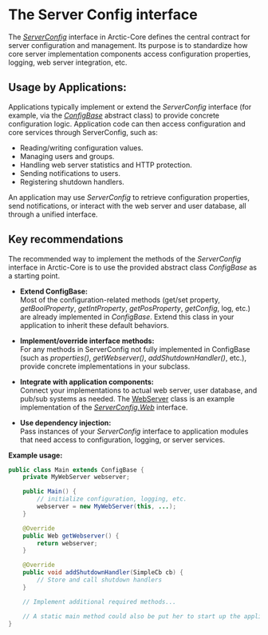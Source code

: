# The Server Config interface
 
 The [*ServerConfig*](https://sarhack.no/apidocs/arctic-core/no/arctic/core/ServerConfig.html) interface in Arctic-Core defines the central contract for server configuration and management. Its purpose is to standardize how core server implementation components access configuration properties, logging, web server integration, etc. 

## Usage by Applications:

Applications typically implement or extend the *ServerConfig* interface (for example, via the [*ConfigBase*](https://sarhack.no/apidocs/arctic-core/no/arctic/core/ConfigBase.html) abstract class) to provide concrete configuration logic. Application code can then access configuration and core services through ServerConfig, such as:

- Reading/writing configuration values.
- Managing users and groups.
- Handling web server statistics and HTTP protection.
- Sending notifications to users.
- Registering shutdown handlers.
 
An application may use *ServerConfig* to retrieve configuration properties, send notifications, or interact with the web server and user database, all through a unified interface.

## Key recommendations

The recommended way to implement the methods of the *ServerConfig* interface in Arctic-Core is to use the provided abstract class *ConfigBase* as a starting point.

- **Extend ConfigBase:**  
  Most of the configuration-related methods (get/set property, *getBoolProperty*, *getIntProperty*, *getPosProperty*, *getConfig*, log, etc.) are already implemented in *ConfigBase*. Extend this class in your application to inherit these default behaviors.

- **Implement/override interface methods:**  
  For any methods in ServerConfig not fully implemented in ConfigBase (such as *properties()*, *getWebserver()*, *addShutdownHandler()*, etc.), provide concrete implementations in your subclass.

- **Integrate with application components:**  
  Connect your implementations to actual web server, user database, and pub/sub systems as needed. The [WebServer](https://sarhack.no/apidocs/arctic-core/no/arctic/core/httpd/WebServer.html) class is an example implementation of the [*ServerConfig.Web*](https://sarhack.no/apidocs/arctic-core/no/arctic/core/ServerConfig.Web.html) interface.

- **Use dependency injection:**  
  Pass instances of your *ServerConfig* interface to application modules that need access to configuration, logging, or server services.

**Example usage:**

```java
public class Main extends ConfigBase {
    private MyWebServer webserver;

    public Main() {
        // initialize configuration, logging, etc.
        webserver = new MyWebServer(this, ...);
    }

    @Override
    public Web getWebserver() {
        return webserver;
    }

    @Override
    public void addShutdownHandler(SimpleCb cb) {
        // Store and call shutdown handlers
    }

    // Implement additional required methods...

    // A static main method could also be put her to start up the application
}

